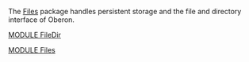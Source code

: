 The [Files](./Files/README.md) package handles persistent storage and the file and directory interface of Oberon.

[MODULE FileDir](https://github.com/io-core/Files/blob/main/FileDir.Mod)

[MODULE Files](https://github.com/io-core/Files/blob/main/Files.Mod)

